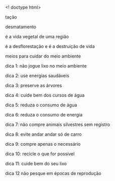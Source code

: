 <! doctype html>
<html charset="utf-8"
<head>
<title>meio ambiente</title>
</head>
<body>
<link rel="href="árvore na colina! jpg>
<p>tação</p>
<p>desmatamento</p>
<p>é a vida vegetal de uma região</p>
<title>desmatamento</title>
<p>é a desflorestação e é a destruição de vida</p>
<p>meios para cuidar do meio ambiente</p>
<p>dica 1: não jogue lixo no meio ambiente</p>
<p>dica 2: use energias saudáveis</p>
<p>dica 3: preserve as árvores</p>
<p>dica 4: cuide bem dos cursos de água</p>
<p>dica 5: reduza o consumo de água</p>
<p>dica 6: reduza o consumo de energia</p>
<p>dica 7: não compre animais silvestres sem registro</p>
<p>dica 8: evite andar andar só de carro</p>
<p>dica 9: compre apenas o necessário</p>
<p>dica 10: recicle o que for possível</p>
<p>dica 11: cuide bem do seu lixo<p>
<P>dica 12 não pesque em épocas de reprodução<p>

